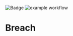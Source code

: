 ![Badge](https://img.shields.io/badge/version-v1.7-blue.svg)
![example workflow](https://github.com/github/docs/actions/workflows/main.yml/badge.svg)

# Breach
